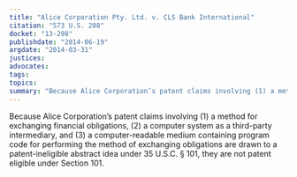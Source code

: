 ```yaml
---
title: "Alice Corporation Pty. Ltd. v. CLS Bank International"
citation: "573 U.S. 208"
docket: "13-298"
publishdate: "2014-06-19"
argdate: "2014-03-31"
justices:
advocates:
tags:
topics:
summary: "Because Alice Corporation’s patent claims involving (1) a method for exchanging financial obligations, (2) a computer system as a third-party intermediary, and (3) a computer-readable medium containing program code for performing the method of exchanging obligations are drawn to a patent-ineligible abstract idea under 35 U.S.C. § 101, they are not patent eligible under Section 101."
---
```

Because Alice Corporation’s patent claims involving (1) a method for exchanging financial obligations, (2) a computer system as a third-party intermediary, and (3) a computer-readable medium containing program code for performing the method of exchanging obligations are drawn to a patent-ineligible abstract idea under 35 U.S.C. § 101, they are not patent eligible under Section 101.

